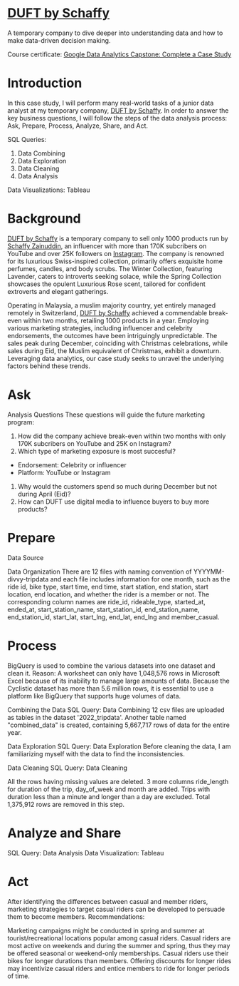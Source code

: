 # [DUFT by Schaffy](https://duftswiss.com/)
A temporary company to dive deeper into understanding data and how to make data-driven decision making.

Course certificate: [Google Data Analytics Capstone: Complete a Case Study](https://www.coursera.org/account/accomplishments/verify/P67G9BM7HW47)

# Introduction
In this case study, I will perform many real-world tasks of a junior data analyst at my temporary company, [DUFT by Schaffy](https://duftswiss.com/). In order to answer the key business questions, I will follow the steps of the data analysis process: Ask, Prepare, Process, Analyze, Share, and Act.

SQL Queries:
01. Data Combining
02. Data Exploration
03. Data Cleaning
04. Data Analysis

Data Visualizations: Tableau

# Background
[DUFT by Schaffy](https://duftswiss.com/) is a temporary company to sell only 1000 products run by [Schaffy Zainuddin](https://www.youtube.com/@schaffyzainuddin/), an influencer with more than 170K subcribers on YouTube and over 25K followers on [Instagram](https://www.instagram.com/schaffybuffy/). The company is renowned for its luxurious Swiss-inspired collection, primarily offers exquisite home perfumes, candles, and body scrubs. The Winter Collection, featuring Lavender, caters to introverts seeking solace, while the Spring Collection showcases the opulent Luxurious Rose scent, tailored for confident extroverts and elegant gatherings.

Operating in Malaysia, a muslim majority country, yet entirely managed remotely in Switzerland, [DUFT by Schaffy](https://duftswiss.com/) achieved a commendable break-even within two months, retailing 1000 products in a year. Employing various marketing strategies, including influencer and celebrity endorsements, the outcomes have been intriguingly unpredictable. The sales peak during December, coinciding with Christmas celebrations, while sales during Eid, the Muslim equivalent of Christmas, exhibit a downturn. Leveraging data analytics, our case study seeks to unravel the underlying factors behind these trends.


# Ask

Analysis Questions
These questions will guide the future marketing program:

1. How did the company achieve break-even within two months with only 170K subcribers on YouTube and 25K on Instagram?
1. Which type of marketing exposure is most succesful?
  - Endorsement: Celebrity or influencer
  - Platform: YouTube or Instagram
1. Why would the customers spend so much during December but not during April (Eid)?
1. How can DUFT use digital media to influence buyers to buy more products?

# Prepare
Data Source

Data Organization
There are 12 files with naming convention of YYYYMM-divvy-tripdata and each file includes information for one month, such as the ride id, bike type, start time, end time, start station, end station, start location, end location, and whether the rider is a member or not. The corresponding column names are ride_id, rideable_type, started_at, ended_at, start_station_name, start_station_id, end_station_name, end_station_id, start_lat, start_lng, end_lat, end_lng and member_casual.

# Process
BigQuery is used to combine the various datasets into one dataset and clean it.
Reason:
A worksheet can only have 1,048,576 rows in Microsoft Excel because of its inability to manage large amounts of data. Because the Cyclistic dataset has more than 5.6 million rows, it is essential to use a platform like BigQuery that supports huge volumes of data.

Combining the Data
SQL Query: Data Combining
12 csv files are uploaded as tables in the dataset '2022_tripdata'. Another table named "combined_data" is created, containing 5,667,717 rows of data for the entire year.

Data Exploration
SQL Query: Data Exploration
Before cleaning the data, I am familiarizing myself with the data to find the inconsistencies.

Data Cleaning
SQL Query: Data Cleaning

All the rows having missing values are deleted.
3 more columns ride_length for duration of the trip, day_of_week and month are added.
Trips with duration less than a minute and longer than a day are excluded.
Total 1,375,912 rows are removed in this step.

# Analyze and Share
SQL Query: Data Analysis
Data Visualization: Tableau

# Act
After identifying the differences between casual and member riders, marketing strategies to target casual riders can be developed to persuade them to become members.
Recommendations:

Marketing campaigns might be conducted in spring and summer at tourist/recreational locations popular among casual riders.
Casual riders are most active on weekends and during the summer and spring, thus they may be offered seasonal or weekend-only memberships.
Casual riders use their bikes for longer durations than members. Offering discounts for longer rides may incentivize casual riders and entice members to ride for longer periods of time.
